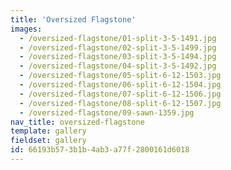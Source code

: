 ```yaml
---
title: 'Oversized Flagstone'
images:
  - /oversized-flagstone/01-split-3-5-1491.jpg
  - /oversized-flagstone/02-split-3-5-1499.jpg
  - /oversized-flagstone/03-split-3-5-1494.jpg
  - /oversized-flagstone/04-split-3-5-1492.jpg
  - /oversized-flagstone/05-split-6-12-1503.jpg
  - /oversized-flagstone/06-split-6-12-1504.jpg
  - /oversized-flagstone/07-split-6-12-1506.jpg
  - /oversized-flagstone/08-split-6-12-1507.jpg
  - /oversized-flagstone/09-sawn-1359.jpg
nav_title: oversized-flagstone
template: gallery
fieldset: gallery
id: 66193b57-3b1b-4ab3-a77f-2800161d6018
---
```

